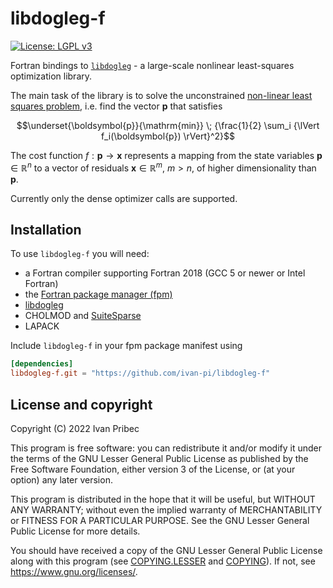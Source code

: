 # libdogleg-f

[![License: LGPL v3](https://img.shields.io/badge/License-LGPL_v3-blue.svg)](https://www.gnu.org/licenses/lgpl-3.0)

Fortran bindings to [`libdogleg`](https://github.com/dkogan/libdogleg) - a large-scale nonlinear least-squares optimization library.

The main task of the library is to solve the unconstrained [non-linear least squares problem](http://en.wikipedia.org/wiki/Non-linear_least_squares), i.e. find the vector $\boldsymbol{p}$ that satisfies

$$\underset{\boldsymbol{p}}{\mathrm{min}} \; {\frac{1}{2} \sum_i {\lVert f_i(\boldsymbol{p}) \rVert}^2}$$

The cost function $f: \boldsymbol{p} \rightarrow \boldsymbol{x}$ represents a mapping from the state variables $\boldsymbol{p} \in \mathbb{R}^n$ to a vector of residuals $\boldsymbol{x} \in \mathbb{R}^m$, $m > n$, of higher dimensionality than $\boldsymbol{p}$.

Currently only the dense optimizer calls are supported.

## Installation

To use `libdogleg-f` you will need:

* a Fortran compiler supporting Fortran 2018 (GCC 5 or newer or Intel Fortran)
* the [Fortran package manager (fpm)]()
* [libdogleg](https://github.com/dkogan/libdogleg)
* CHOLMOD and [SuiteSparse](https://people.engr.tamu.edu/davis/suitesparse.html)
* LAPACK

Include `libdogleg-f` in your fpm package manifest using

```toml
[dependencies]
libdogleg-f.git = "https://github.com/ivan-pi/libdogleg-f"
```

## License and copyright

Copyright (C) 2022 Ivan Pribec

This program is free software: you can redistribute it and/or modify it under the terms of the GNU Lesser General Public License as published by the Free Software Foundation, either version 3 of the License, or (at your option) any later version.

This program is distributed in the hope that it will be useful, but WITHOUT ANY WARRANTY; without even the implied warranty of MERCHANTABILITY or FITNESS FOR A PARTICULAR PURPOSE. See the GNU Lesser General Public License for more details.

You should have received a copy of the GNU Lesser General Public License along with this program (see [COPYING.LESSER](./COPYING.LESSER) and [COPYING](./COPYING)). If not, see <https://www.gnu.org/licenses/>. 